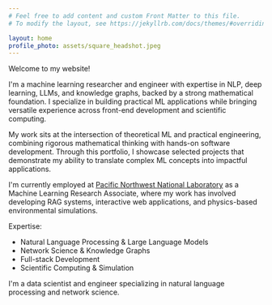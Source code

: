 ```yaml
---
# Feel free to add content and custom Front Matter to this file.
# To modify the layout, see https://jekyllrb.com/docs/themes/#overriding-theme-defaults

layout: home
profile_photo: assets/square_headshot.jpeg
---
```


Welcome to my website!

I'm a machine learning researcher and engineer with expertise in NLP, deep learning, LLMs, and knowledge graphs, backed by a strong mathematical foundation. I specialize in building practical ML applications while bringing versatile experience across front-end development and scientific computing.

My work sits at the intersection of theoretical ML and practical engineering, combining rigorous mathematical thinking with hands-on software development. Through this portfolio, I showcase selected projects that demonstrate my ability to translate complex ML concepts into impactful applications.

I'm currently employed at [Pacific Northwest National Laboratory](https://www.pnnl.gov/) as a Machine Learning Research Associate, where my work has involved developing RAG systems, interactive web applications, and physics-based environmental simulations.

Expertise:

- Natural Language Processing & Large Language Models
- Network Science & Knowledge Graphs
- Full-stack Development
- Scientific Computing & Simulation

I'm a data scientist and engineer specializing in natural language processing and network science.
